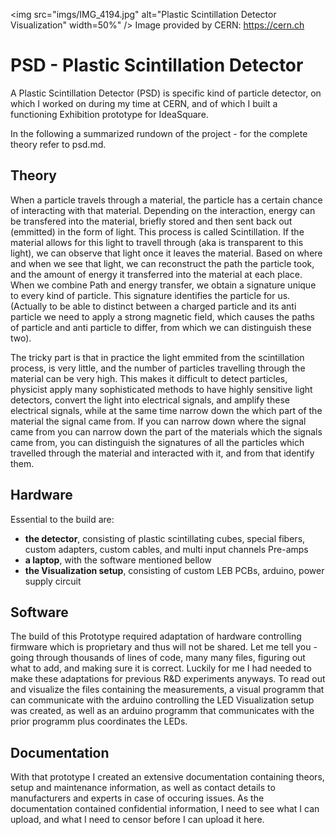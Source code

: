 <img src="imgs/IMG_4194.jpg" alt="Plastic Scintillation Detector Visualization" width=50%" />
Image provided by CERN: <https://cern.ch>

# PSD - Plastic Scintillation Detector
A Plastic Scintillation Detector (PSD) is specific kind of particle detector, on which I worked on during my time at CERN, and of which I built a functioning Exhibition prototype for IdeaSquare.

In the following a summarized rundown of the project - for the complete theory refer to psd.md.

## Theory
When a particle travels through a material, the particle has a certain chance of interacting with that material. Depending on the interaction, energy can be transfered into the material, briefly stored and then sent back out (emmitted) in the form of light. This process is called Scintillation. 
If the material allows for this light to travell through (aka is transparent to this light), we can observe that light once it leaves the material. Based on where and when we see that light, we can reconstruct the path the particle took, and the amount of energy it transferred into the material at each place. When we combine Path and energy transfer, we obtain a signature unique to every kind of particle. This signature identifies the particle for us. (Actually to be able to distinct between a charged particle and its anti particle we need to apply a strong magnetic field, which causes the paths of particle and anti particle to differ, from which we can distinguish these two).

The tricky part is that in practice the light emmited from the scintillation process, is very little, and the number of particles travelling through the material can be very high. This makes it difficult to detect particles, physicist apply many sophisticated methods to have highly sensitive light detectors, convert the light into electrical signals, and amplify these electrical signals, while at the same time narrow down the which part of the material the signal came from. If you can narrow down where the signal came from you can narrow down the part of the materials which the signals came from, you can distinguish the signatures of all the particles which travelled through the material and interacted with it, and from that identify them.

## Hardware
Essential to the build are:
- **the detector**, consisting of plastic scintillating cubes, special fibers, custom adapters, custom cables, and multi input channels Pre-amps
- **a laptop**, with the software mentioned bellow
- **the Visualization setup**, consisting of custom LEB PCBs, arduino, power supply circuit

## Software
The build of this Prototype required adaptation of hardware controlling firmware which is proprietary and thus will not be shared. Let me tell you - going through thousands of lines of code, many many files, figuring out what to add, and making sure it is correct. Luckily for me I had needed to make these adaptations for previous R&D experiments anyways.
To read out and visualize the files containing the measurements, a visual programm that can communicate with the arduino controlling the LED Visualization setup was created, as well as an arduino programm that communicates with the prior programm plus coordinates the LEDs.

## Documentation
With that prototype I created an extensive documentation containing theors, setup and maintenance information, as well as contact details to manufacturers and experts in case of occuring issues. As the documentation contained confidential information, I need to see what I can upload, and what I need to censor before I can upload it here.

